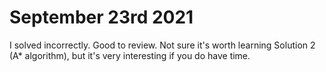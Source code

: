 # September 23rd 2021
I solved incorrectly. Good to review. Not sure it's worth learning Solution 2 (A* algorithm), but it's very 
interesting if you do 
have time.